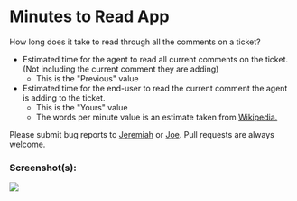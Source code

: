# Minutes to Read App

How long does it take to read through all the comments on a ticket?

- Estimated time for the agent to read all current comments on the ticket. (Not including the current comment they are adding)
  + This is the "Previous" value
- Estimated time for the end-user to read the current comment the agent is adding to the ticket.
  + This is the "Yours" value
  + The words per minute value is an estimate taken from [Wikipedia.](http://en.wikipedia.org/wiki/Words_per_minute#Reading_and_comprehension)

Please submit bug reports to [Jeremiah](https://github.com/jeremiahcurrier) or [Joe](https://github.com/jstjoe). Pull requests are always welcome.

### Screenshot(s):
![](http://i.imgur.com/Ps5mF95.png)

